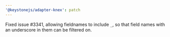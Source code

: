 ```yaml
---
'@keystonejs/adapter-knex': patch
---
```


Fixed issue #3341, allowing fieldnames to include `_`, so that field names with an underscore in them can be filtered on.

